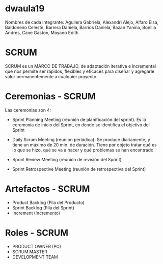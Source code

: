 # dwaula19
Nombres de cada integrante: 
Aguilera Gabriela,
Alexandri Alejo,
Alfaro Elsa,
Baldoneiro Celeste,
Barrera Daniela,
Barrios Daniela,
Bazan Yanina,
Bonilla Andres,
Cane Gaston,
Moyano Edith.



# SCRUM
SCRUM es un MARCO DE TRABAJO, de adaptación iterativa e incremental que nos permite ser rápidos, flexibles y eficaces para diseñar y agregarle valor permanentemente a cualquier proyecto.


# Ceremonias - SCRUM
Las ceremonias son 4:

- Sprint Planning Meeting (reunión de planificación del sprint). Es la ceremonia de inicio del Sprint, en donde se identifica el objetivo del Sprint

 
- Daily Scrum Meeting  (reunión periódica):
  Se produce diariamente, y tiene un máximo de 20 min. de duración. 
  Tiene por objeto tratar qué es lo que se hizo, qué se va a hacer y qué problemas se han encontrado.
  
- Sprint Review Meeting (reunión de revisión del Sprint)


- Sprint Retrospective Meeting (reunión de retrospectiva del Sprint)
 

# Artefactos - SCRUM
 - Product Backlog (Pila del Producto)
 - Sprint Backlog (Pila del Sprint)
 - Increment (Incremento)


# Roles - SCRUM
- PRODUCT OWNER (PO)
- SCRUM MASTER
- DEVELOPMENT TEAM

